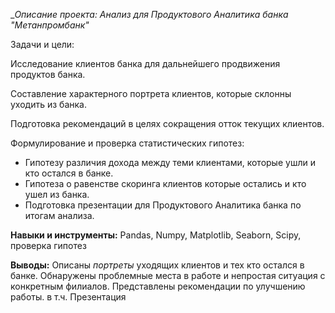 __Описание проекта: Анализ для Продуктового Аналитика банка "Метанпромбанк"_

Задачи и цели:

Исследование клиентов банка для дальнейшего продвижения продуктов банка.

Составление характерного портрета клиентов, которые склонны уходить из банка.

Подготовка рекомендаций в целях сокращения отток текущих клиентов.

Формулирование и проверка статистических гипотез:

- Гипотезу различия дохода между теми клиентами, которые ушли и кто остался в банке.
- Гипотеза о равенстве скоринга клиентов которые остались и кто ушел из банка.
- Подготовка презентации для Продуктового Аналитика банка по итогам анализа.


**Навыки и инструменты:**
Pandas, Numpy, Matplotlib, Seaborn, Scipy, проверка гипотез

**Выводы:**
Описаны _портреты_  уходящих клиентов и тех кто остался в банке.
Обнаружены проблемные места  в работе и непростая ситуация с конкретным филиалов.
Представлены рекомендации по улучшению работы.
в т.ч. Презентация 
